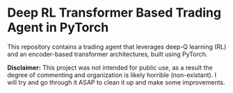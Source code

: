 # Deep RL Transformer Based Trading Agent in PyTorch

This repository contains a trading agent that leverages deep-Q learning (RL) and an encoder-based transformer architectures, built using PyTorch.

**Disclaimer:** This project was not intended for public use, as a result the degree of commenting and organization is likely horrible (non-existant). I will try and go through it ASAP to clean it up and make some improvements.
